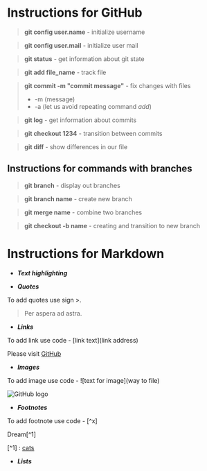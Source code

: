 # Instructions for GitHub

>**git config user.name** - initialize username

>**git config user.mail** - initialize user mail

>**git status** - get information about git state

>**git add file_name** - track file

>**git commit -m "commit message"** - fix changes with files
> - -m (message)
> - -a (let us avoid repeating command *add*)

>**git log** - get information about commits

>**git checkout 1234** - transition between commits

>**git diff** - show differences in our file

## Instructions for commands with branches

>**git branch** - display out branches

>**git branch name** - create new branch

>**git merge name** - combine two branches

>**git checkout -b name** - creating and transition to new branch

# Instructions for Markdown

* **_Text highlighting_**

* **_Quotes_**

To add quotes use sign >.

> Per aspera ad astra.

* **_Links_**

To add link use code - [link text](link address)

Please visit [GitHub](https://desktop.github.com/)

* **_Images_**

To add image use code - ![text for image](way to file)

![GitHub logo](github-logo.png) 

* **_Footnotes_**

To add footnote use code - [^x]

Dream[^1]

[^1] : [cats](https://ru.wikipedia.org/wiki/%D0%9A%D0%BE%D1%88%D0%BA%D0%B0)

* **_Lists_**







